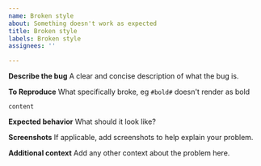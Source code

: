 ```yaml
---
name: Broken style
about: Something doesn't work as expected
title: Broken style
labels: Broken style
assignees: ''

---
```


<!--
NOTICE: If this is a CSS issue, and you aren't using my stylesheet, then this is your own issue. If you are using the 'lite' stylesheet and it is an issue with one of those, then this is an issue you can submit here
-->

**Describe the bug**
A clear and concise description of what the bug is.

**To Reproduce**
What specifically broke, eg `#bold#` doesn't render as bold
```
content
```

**Expected behavior**
What should it look like?

**Screenshots**
If applicable, add screenshots to help explain your problem.

**Additional context**
Add any other context about the problem here.
